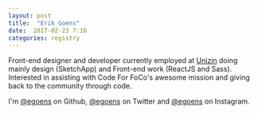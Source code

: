 ```yaml
---
layout: post
title:  "Erik Goens"
date:  2017-02-23 7:16
categories: registry
---
```


Front-end designer and developer currently employed at <a href="http://unizin.org">Unizin</a> doing mainly design  (SketchApp) and Front-end work (ReactJS and Sass). Interested in assisting with Code For FoCo's awesome mission and giving back to the community through code.

I'm  <a href="https://github.com/egoens">@egoens</a> on Github, <a href="https://twitter.com/egoens">@egoens</a> on Twitter and <a href="https://www.instagram.com/egoens/">@egoens</a> on Instagram.
